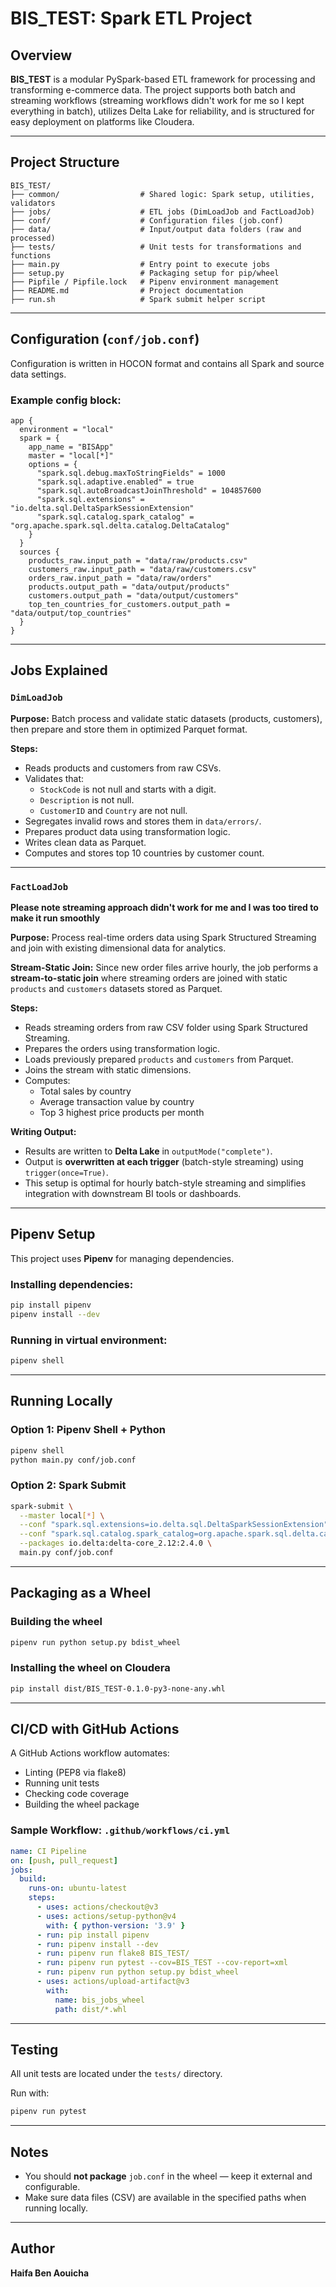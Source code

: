 # BIS_TEST: Spark ETL Project

## Overview

**BIS_TEST** is a modular PySpark-based ETL framework for processing and transforming e-commerce data. The project supports both batch and streaming workflows (streaming workflows didn't work for me so I kept everything in batch), utilizes Delta Lake for reliability, and is structured for easy deployment on platforms like Cloudera.

---

## Project Structure

```
BIS_TEST/
├── common/                  # Shared logic: Spark setup, utilities, validators
├── jobs/                    # ETL jobs (DimLoadJob and FactLoadJob)
├── conf/                    # Configuration files (job.conf)
├── data/                    # Input/output data folders (raw and processed)
├── tests/                   # Unit tests for transformations and functions
├── main.py                  # Entry point to execute jobs
├── setup.py                 # Packaging setup for pip/wheel
├── Pipfile / Pipfile.lock   # Pipenv environment management
├── README.md                # Project documentation
├── run.sh                   # Spark submit helper script
```

---

## Configuration (`conf/job.conf`)

Configuration is written in HOCON format and contains all Spark and source data settings.

### Example config block:

```hocon
app {
  environment = "local"
  spark = {
    app_name = "BISApp"
    master = "local[*]"
    options = {
      "spark.sql.debug.maxToStringFields" = 1000
      "spark.sql.adaptive.enabled" = true
      "spark.sql.autoBroadcastJoinThreshold" = 104857600
      "spark.sql.extensions" = "io.delta.sql.DeltaSparkSessionExtension"
      "spark.sql.catalog.spark_catalog" = "org.apache.spark.sql.delta.catalog.DeltaCatalog"
    }
  }
  sources {
    products_raw.input_path = "data/raw/products.csv"
    customers_raw.input_path = "data/raw/customers.csv"
    orders_raw.input_path = "data/raw/orders"
    products.output_path = "data/output/products"
    customers.output_path = "data/output/customers"
    top_ten_countries_for_customers.output_path = "data/output/top_countries"
  }
}
```

---

## Jobs Explained

### `DimLoadJob`

**Purpose:** Batch process and validate static datasets (products, customers), then prepare and store them in optimized Parquet format.

**Steps:**

- Reads products and customers from raw CSVs.
- Validates that:
  - `StockCode` is not null and starts with a digit.
  - `Description` is not null.
  - `CustomerID` and `Country` are not null.
- Segregates invalid rows and stores them in `data/errors/`.
- Prepares product data using transformation logic.
- Writes clean data as Parquet.
- Computes and stores top 10 countries by customer count.

---

### `FactLoadJob`
**Please note streaming approach didn't work for me and I was too tired to make it run smoothly**

**Purpose:** Process real-time orders data using Spark Structured Streaming and join with existing dimensional data for analytics.

**Stream-Static Join:**
Since new order files arrive hourly, the job performs a **stream-to-static join** where streaming orders are joined with static `products` and `customers` datasets stored as Parquet.

**Steps:**

- Reads streaming orders from raw CSV folder using Spark Structured Streaming.
- Prepares the orders using transformation logic.
- Loads previously prepared `products` and `customers` from Parquet.
- Joins the stream with static dimensions.
- Computes:
  - Total sales by country
  - Average transaction value by country
  - Top 3 highest price products per month

**Writing Output:**
- Results are written to **Delta Lake** in `outputMode("complete")`.
- Output is **overwritten at each trigger** (batch-style streaming) using `trigger(once=True)`.
- This setup is optimal for hourly batch-style streaming and simplifies integration with downstream BI tools or dashboards.

---

## Pipenv Setup

This project uses **Pipenv** for managing dependencies.

### Installing dependencies:

```bash
pip install pipenv
pipenv install --dev
```

### Running in virtual environment:

```bash
pipenv shell
```

---

## Running Locally

### Option 1: Pipenv Shell + Python

```bash
pipenv shell
python main.py conf/job.conf
```

### Option 2: Spark Submit

```bash
spark-submit \
  --master local[*] \
  --conf "spark.sql.extensions=io.delta.sql.DeltaSparkSessionExtension" \
  --conf "spark.sql.catalog.spark_catalog=org.apache.spark.sql.delta.catalog.DeltaCatalog" \
  --packages io.delta:delta-core_2.12:2.4.0 \
  main.py conf/job.conf
```

---

## Packaging as a Wheel

### Building the wheel

```bash
pipenv run python setup.py bdist_wheel
```

### Installing the wheel on Cloudera

```bash
pip install dist/BIS_TEST-0.1.0-py3-none-any.whl
```

---

## CI/CD with GitHub Actions

A GitHub Actions workflow automates:

- Linting (PEP8 via flake8)
- Running unit tests
- Checking code coverage
- Building the wheel package

### Sample Workflow: `.github/workflows/ci.yml`

```yaml
name: CI Pipeline
on: [push, pull_request]
jobs:
  build:
    runs-on: ubuntu-latest
    steps:
      - uses: actions/checkout@v3
      - uses: actions/setup-python@v4
        with: { python-version: '3.9' }
      - run: pip install pipenv
      - run: pipenv install --dev
      - run: pipenv run flake8 BIS_TEST/
      - run: pipenv run pytest --cov=BIS_TEST --cov-report=xml
      - run: pipenv run python setup.py bdist_wheel
      - uses: actions/upload-artifact@v3
        with:
          name: bis_jobs_wheel
          path: dist/*.whl
```

---

## Testing

All unit tests are located under the `tests/` directory.

Run with:

```bash
pipenv run pytest
```

---

## Notes

- You should **not package** `job.conf` in the wheel — keep it external and configurable.
- Make sure data files (CSV) are available in the specified paths when running locally.

---

## Author

**Haifa Ben Aouicha**


